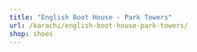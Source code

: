```yaml
---
title: "English Boot House - Park Towers"
url: /karachi/english-boot-house-park-towers/
shop: shoes
---
```

